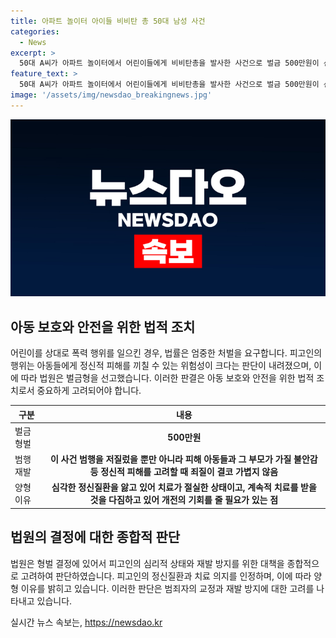 ```yaml
---
title: 아파트 놀이터 아이들 비비탄 총 50대 남성 사건
categories:
  - News
excerpt: >
  50대 A씨가 아파트 놀이터에서 어린이들에게 비비탄총을 발사한 사건으로 벌금 500만원이 선고되었다. 법원은 A씨의 행위가 가볍지 않고 정신적 피해를 고려해 엄격하게 처벌했지만, A씨의 심각한 정신질환과 치료 다짐을 고려하여 개전의 기회를 주기로 결정했다. A씨는 아동들을 향해 비비탄을 발사한 혐의로 재판에 넘겨졌으며, 피해자에게 상당한 피해를 입혔다.
feature_text: >
  50대 A씨가 아파트 놀이터에서 어린이들에게 비비탄총을 발사한 사건으로 벌금 500만원이 선고되었다. 법원은 A씨의 행위가 가볍지 않고 정신적 피해를 고려해 엄격하게 처벌했지만, A씨의 심각한 정신질환과 치료 다짐을 고려하여 개전의 기회를 주기로 결정했다. A씨는 아동들을 향해 비비탄을 발사한 혐의로 재판에 넘겨졌으며, 피해자에게 상당한 피해를 입혔다.
image: '/assets/img/newsdao_breakingnews.jpg'
---
```


<p><img src="/assets/img/newsdao_breakingnews.jpg" alt="bookingtag 속보" /></p>

<h2 data-ke-size="size26">아동 보호와 안전을 위한 법적 조치</h2>

<p data-ke-size="size16">어린이를 상대로 폭력 행위를 일으킨 경우, 법률은 엄중한 처벌을 요구합니다. 피고인의 행위는 아동들에게 정신적 피해를 끼칠 수 있는 위험성이 크다는 판단이 내려졌으며, 이에 따라 법원은 벌금형을 선고했습니다. 이러한 판결은 아동 보호와 안전을 위한 법적 조치로서 중요하게 고려되어야 합니다.</p>

<table>
    <thead>
        <tr>
            <th>구분</th>
            <th>내용</th>
        </tr>
    </thead>
    <tbody>
        <tr>
            <td>벌금 형벌</td>
            <td style="text-align: center; height: 17px;"><b>500만원</b></td>
        </tr>
        <tr>
            <td>범행 재발</td>
            <td style="text-align: center; height: 17px;"><b>이 사건 범행을 저질렀을 뿐만 아니라 피해 아동들과 그 부모가 가질 불안감 등 정신적 피해를 고려할 때 죄질이 결코 가볍지 않음</b></td>
        </tr>
        <tr>
            <td>양형 이유</td>
            <td style="text-align: center; height: 17px;"><b>심각한 정신질환을 앓고 있어 치료가 절실한 상태이고, 계속적 치료를 받을 것을 다짐하고 있어 개전의 기회를 줄 필요가 있는 점</b></td>
        </tr>
    </tbody>
</table>

<h2 data-ke-size="size26">법원의 결정에 대한 종합적 판단</h2>

<p data-ke-size="size16">법원은 형벌 결정에 있어서 피고인의 심리적 상태와 재발 방지를 위한 대책을 종합적으로 고려하여 판단하였습니다. 피고인의 정신질환과 치료 의지를 인정하며, 이에 따라 양형 이유를 밝히고 있습니다. 이러한 판단은 범죄자의 교정과 재발 방지에 대한 고려를 나타내고 있습니다.</p>
실시간 뉴스 속보는, <a href="https://newsdao.kr" rel="dofollow">https://newsdao.kr</a>


